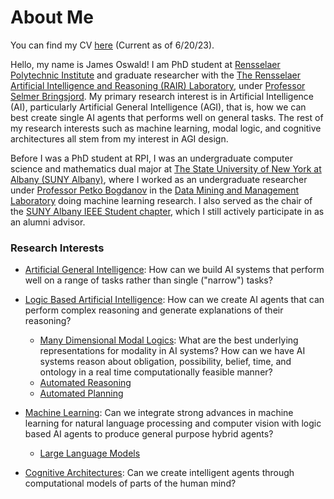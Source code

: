 
# About Me

You can find my CV [here](/documents/CV.pdf) (Current as of 6/20/23).

Hello, my name is James Oswald! I am PhD student at [Rensselaer Polytechnic Institute](https://rpi.edu/) and graduate researcher with the [The Rensselaer Artificial Intelligence and Reasoning (RAIR) Laboratory](https://rair.cogsci.rpi.edu/), under [Professor Selmer Bringsjord](https://homepages.rpi.edu/~brings/). My primary research interest is in Artificial Intelligence (AI), particularly Artificial General Intelligence (AGI), that is, how we can best create single AI agents that performs well on general tasks. The rest of my research interests such as machine learning, modal logic, and cognitive architectures all stem from my interest in AGI design. 

Before I was a PhD student at RPI, I was an undergraduate computer science and mathematics dual major at [The State University of New York at Albany (SUNY Albany)](https://www.albany.edu/), where I worked as an undergraduate researcher under [Professor Petko Bogdanov](http://www.cs.albany.edu/~petko/lab/petko-bogdanov) in the [Data Mining and Management Laboratory](http://www.cs.albany.edu/~petko/lab/) doing machine learning research. I also served as the chair of the [SUNY Albany IEEE Student chapter](https://ieeeualbany.org/), which I still actively participate in as an alumni advisor.

### Research Interests
* [Artificial General Intelligence](https://en.wikipedia.org/wiki/Artificial_general_intelligence): How can we build AI systems that perform well on a range of tasks rather than single ("narrow") tasks? 
* [Logic Based Artificial Intelligence](https://plato.stanford.edu/entries/logic-ai/): How can we create AI agents that can perform complex reasoning and generate explanations of their reasoning?
  * [Many Dimensional Modal Logics](https://plato.stanford.edu/entries/phil-multimodallogic/): What are the best underlying representations for modality in AI systems? How can we have AI systems reason about obligation, possibility, belief, time, and ontology in a real time computationally feasible manner? 
  * [Automated Reasoning](https://en.wikipedia.org/wiki/Automated_reasoning)
  * [Automated Planning](https://en.wikipedia.org/wiki/Automated_planning_and_scheduling)
* [Machine Learning](https://en.wikipedia.org/wiki/Machine_learning): Can we integrate strong advances in machine learning for natural language processing and computer vision with logic based AI agents to produce general purpose hybrid agents?
  * [Large Language Models](https://en.wikipedia.org/wiki/Large_language_model)

* [Cognitive Architectures](https://en.wikipedia.org/wiki/Cognitive_architecture): Can we create intelligent agents through computational models of parts of the human mind? 
